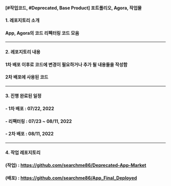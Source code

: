 #### [#작업코드, #Deprecated, Base Product] 포트폴리오, Agora, 작업물

#### 1. 레포지토리 소개
#### App, Agora의 코드 리펙터링 코드 모음
---
#### 2. 레포지토리 내용
#### 1차 배포 이후로 코드에 변경이 필요하거나 추가 될 내용들을 작성함
#### 2차 배포에 사용된 코드
---
#### 3. 진행 완료된 일정
#### - 1차 배포 : 07/22, 2022
####  - 리팩터링 : 07/23 ~ 08/11, 2022
#### - 2차 배포 : 08/11, 2022
---
#### 4. 작업 레포지토리
#### (작업) : https://github.com/searchme86/Deprecated-App-Market
#### (배포) : https://github.com/searchme86/App_Final_Deployed
